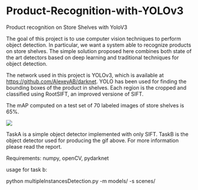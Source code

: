 # Product-Recognition-with-YOLOv3
Product recognition on Store Shelves with YoloV3


The goal of this project is to use computer vision techniques to perform object detection. In particular, we want a system able to recognize products on store shelves.
The simple solution proposed here combines both state of the art detectors based on deep learning and traditional techniques for object detection.

The network used in this project is YOLOv3, which is available at https://github.com/AlexeyAB/darknet. YOLO has been used for finding the bounding boxes of the product in shelves. Each region is the cropped and classified using RootSIFT, an improved versione of SIFT.

The mAP computed on a test set of 70 labeled images of store shelves is 65%.

![](demo.gif)

TaskA is a simple object detector implemented with only SIFT.
TaskB is the object detector used for producing the gif above. For more information please read the report.

Requirements:
numpy, openCV, pydarknet

usage for task b:

python multipleInstancesDetection.py -m models/ -s scenes/

